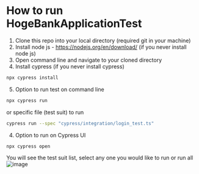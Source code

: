 # How to run HogeBankApplicationTest

1. Clone this repo into your local directory (required git in your machine)
2. Install node js - https://nodejs.org/en/download/ (if you never install node js)
3. Open command line and navigate to your cloned directory
4. Install cypress (if you never install cypress)
```sh
npx cypress install
```
5. Option to run test on command line
```sh
npx cypress run
```
or specific file (test suit) to run
```sh
cypress run --spec "cypress/integration/login_test.ts"
```
4. Option to run on Cypress UI
```sh
npx cypress open
```
You will see the test suit list, select any one you would like to run or run all
![image](https://user-images.githubusercontent.com/89236379/156918807-f30e1b18-e69d-4b89-a0d7-98bef7df0010.png)
